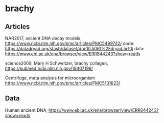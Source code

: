 # brachy

## Articles

NAR2017, ancient DNA decay models,  
https://www.ncbi.nlm.nih.gov/pmc/articles/PMC5499742/
code: https://datadryad.org/stash/dataset/doi:10.5061%2Fdryad.5r10j
data: https://www.ebi.ac.uk/ena/browser/view/ERR844243?show=reads


science2009, Mary H Schweitzer, brachy collagen, https://pubmed.ncbi.nlm.nih.gov/19407199/


Centrifuge, meta analysis for microorganism https://www.ncbi.nlm.nih.gov/pmc/articles/PMC5131823/

## Data
Human ancient DNA, https://www.ebi.ac.uk/ena/browser/view/ERR844243?show=reads
